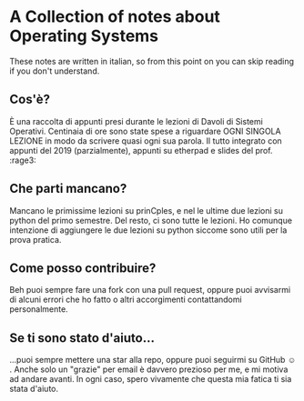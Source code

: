 # A Collection of notes about Operating Systems

These notes are written in italian, so from this point on you can skip reading if you don't understand.

## Cos'è?

È una raccolta di appunti presi durante le lezioni di Davoli di Sistemi Operativi. Centinaia di ore sono state spese a riguardare OGNI SINGOLA LEZIONE in modo da scrivere quasi ogni sua parola. Il tutto integrato con appunti del 2019 (parzialmente), appunti su etherpad e slides del prof. :rage3:

## Che parti mancano?

Mancano le primissime lezioni su prinCples, e nel le ultime due lezioni su python del primo semestre. Del resto, ci sono tutte le lezioni. Ho comunque intenzione di aggiungere le due lezioni su python siccome sono utili per la prova pratica.

## Come posso contribuire? 

Beh puoi sempre fare una fork con una pull request, oppure puoi avvisarmi di alcuni errori che ho fatto o altri accorgimenti contattandomi personalmente.

## Se ti sono stato d'aiuto...

...puoi sempre mettere una star alla repo, oppure puoi seguirmi su GitHub :relaxed: .
Anche solo un "grazie" per email è davvero prezioso per me, e mi motiva ad andare avanti. In ogni caso, spero vivamente che questa mia fatica ti sia stata d'aiuto.